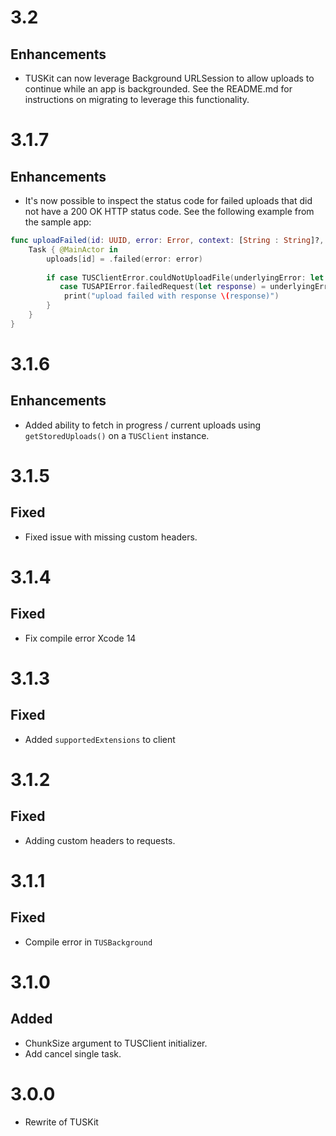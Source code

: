 # 3.2

## Enhancements

- TUSKit can now leverage Background URLSession to allow uploads to continue while an app is backgrounded. See the README.md for instructions on migrating to leverage this functionality.

# 3.1.7

## Enhancements
- It's now possible to inspect the status code for failed uploads that did not have a 200 OK HTTP status code. See the following example from the sample app:

```swift
func uploadFailed(id: UUID, error: Error, context: [String : String]?, client: TUSClient) {
    Task { @MainActor in
        uploads[id] = .failed(error: error)
        
        if case TUSClientError.couldNotUploadFile(underlyingError: let underlyingError) = error,
           case TUSAPIError.failedRequest(let response) = underlyingError {
            print("upload failed with response \(response)")
        }
    }
}
```

# 3.1.6

## Enhancements
- Added ability to fetch in progress / current uploads using `getStoredUploads()` on a `TUSClient` instance.

# 3.1.5
## Fixed
- Fixed issue with missing custom headers.

# 3.1.4
## Fixed
- Fix compile error Xcode 14

# 3.1.3
## Fixed
- Added `supportedExtensions` to client

# 3.1.2
## Fixed
- Adding custom headers to requests.

# 3.1.1
## Fixed
- Compile error in `TUSBackground`

# 3.1.0
## Added
- ChunkSize argument to TUSClient initializer.
- Add cancel single task.

# 3.0.0
- Rewrite of TUSKit
